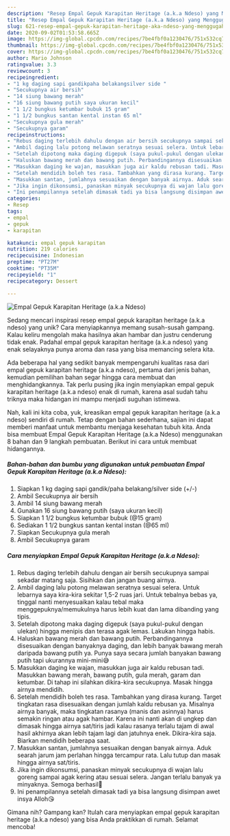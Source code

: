 ```yaml
---
description: "Resep Empal Gepuk Karapitan Heritage (a.k.a Ndeso) yang Menggugah Selera"
title: "Resep Empal Gepuk Karapitan Heritage (a.k.a Ndeso) yang Menggugah Selera"
slug: 621-resep-empal-gepuk-karapitan-heritage-aka-ndeso-yang-menggugah-selera
date: 2020-09-02T01:53:58.665Z
image: https://img-global.cpcdn.com/recipes/7be4fbf0a1230476/751x532cq70/empal-gepuk-karapitan-heritage-aka-ndeso-foto-resep-utama.jpg
thumbnail: https://img-global.cpcdn.com/recipes/7be4fbf0a1230476/751x532cq70/empal-gepuk-karapitan-heritage-aka-ndeso-foto-resep-utama.jpg
cover: https://img-global.cpcdn.com/recipes/7be4fbf0a1230476/751x532cq70/empal-gepuk-karapitan-heritage-aka-ndeso-foto-resep-utama.jpg
author: Mario Johnson
ratingvalue: 3.3
reviewcount: 3
recipeingredient:
- "1 kg daging sapi gandikpaha belakangsilver side "
- "Secukupnya air bersih"
- "14 siung bawang merah"
- "16 siung bawang putih saya ukuran kecil"
- "1 1/2 bungkus ketumbar bubuk 15 gram"
- "1 1/2 bungkus santan kental instan 65 ml"
- "Secukupnya gula merah"
- "Secukupnya garam"
recipeinstructions:
- "Rebus daging terlebih dahulu dengan air bersih secukupnya sampai sekadar matang saja. Sisihkan dan jangan buang airnya."
- "Ambil daging lalu potong melawan seratnya sesuai selera. Untuk lebarnya saya kira-kira sekitar 1,5-2 ruas jari. Untuk tebalnya bebas ya, tinggal nanti menyesuaikan kalau tebal maka menggepuknya/memukulnya harus lebih kuat dan lama dibanding yang tipis."
- "Setelah dipotong maka daging digepuk (saya pukul-pukul dengan ulekan) hingga menipis dan terasa agak lemas. Lakukan hingga habis."
- "Haluskan bawang merah dan bawang putih. Perbandingannya disesuaikan dengan banyaknya daging, dan lebih banyak bawang merah daripada bawang putih ya. Punya saya secara jumlah banyakan bawang putih tapi ukurannya mini-mini😅"
- "Masukkan daging ke wajan, masukkan juga air kaldu rebusan tadi. Masukkan bawang merah, bawang putih, gula merah, garam dan ketumbar. Di tahap ini silahkan dikira-kira secukupnya. Masak hingga airnya mendidih."
- "Setelah mendidih boleh tes rasa. Tambahkan yang dirasa kurang. Target tingkatan rasa disesuaikan dengan jumlah kaldu rebusan ya. Misalnya airnya banyak, maka tingkatan rasanya (manis dan asinnya) harus semakin ringan atau agak hambar. Karena ini nanti akan di ungkep dan dimasak hingga airnya sat/tiris jadi kalau rasanya terlalu tajam di awal hasil akhirnya akan lebih tajam lagi dan jatuhnya enek. Dikira-kira saja. Biarkan mendidih beberapa saat."
- "Masukkan santan, jumlahnya sesuaikan dengan banyak airnya. Aduk searah jarum jam perlahan hingga tercampur rata. Lalu tutup dan masak hingga airnya sat/tiris."
- "Jika ingin dikonsumsi, panaskan minyak secukupnya di wajan lalu goreng sampai agak kering atau sesuai selera. Jangan terlalu banyak ya minyaknya. Semoga berhasil🥰"
- "Ini penampilannya setelah dimasak tadi ya bisa langsung disimpan awet insya Alloh😘"
categories:
- Resep
tags:
- empal
- gepuk
- karapitan

katakunci: empal gepuk karapitan 
nutrition: 219 calories
recipecuisine: Indonesian
preptime: "PT27M"
cooktime: "PT35M"
recipeyield: "1"
recipecategory: Dessert

---
```



![Empal Gepuk Karapitan Heritage (a.k.a Ndeso)](https://img-global.cpcdn.com/recipes/7be4fbf0a1230476/751x532cq70/empal-gepuk-karapitan-heritage-aka-ndeso-foto-resep-utama.jpg)

Sedang mencari inspirasi resep empal gepuk karapitan heritage (a.k.a ndeso) yang unik? Cara menyiapkannya memang susah-susah gampang. Kalau keliru mengolah maka hasilnya akan hambar dan justru cenderung tidak enak. Padahal empal gepuk karapitan heritage (a.k.a ndeso) yang enak selayaknya punya aroma dan rasa yang bisa memancing selera kita.



Ada beberapa hal yang sedikit banyak mempengaruhi kualitas rasa dari empal gepuk karapitan heritage (a.k.a ndeso), pertama dari jenis bahan, kemudian pemilihan bahan segar hingga cara membuat dan menghidangkannya. Tak perlu pusing jika ingin menyiapkan empal gepuk karapitan heritage (a.k.a ndeso) enak di rumah, karena asal sudah tahu triknya maka hidangan ini mampu menjadi suguhan istimewa.


Nah, kali ini kita coba, yuk, kreasikan empal gepuk karapitan heritage (a.k.a ndeso) sendiri di rumah. Tetap dengan bahan sederhana, sajian ini dapat memberi manfaat untuk membantu menjaga kesehatan tubuh kita. Anda bisa membuat Empal Gepuk Karapitan Heritage (a.k.a Ndeso) menggunakan 8 bahan dan 9 langkah pembuatan. Berikut ini cara untuk membuat hidangannya.

<!--inarticleads1-->

##### Bahan-bahan dan bumbu yang digunakan untuk pembuatan Empal Gepuk Karapitan Heritage (a.k.a Ndeso):

1. Siapkan 1 kg daging sapi gandik/paha belakang/silver side (+/-)
1. Ambil Secukupnya air bersih
1. Ambil 14 siung bawang merah
1. Gunakan 16 siung bawang putih (saya ukuran kecil)
1. Siapkan 1 1/2 bungkus ketumbar bubuk (@15 gram)
1. Sediakan 1 1/2 bungkus santan kental instan (@65 ml)
1. Siapkan Secukupnya gula merah
1. Ambil Secukupnya garam




<!--inarticleads2-->

##### Cara menyiapkan Empal Gepuk Karapitan Heritage (a.k.a Ndeso):

1. Rebus daging terlebih dahulu dengan air bersih secukupnya sampai sekadar matang saja. Sisihkan dan jangan buang airnya.
1. Ambil daging lalu potong melawan seratnya sesuai selera. Untuk lebarnya saya kira-kira sekitar 1,5-2 ruas jari. Untuk tebalnya bebas ya, tinggal nanti menyesuaikan kalau tebal maka menggepuknya/memukulnya harus lebih kuat dan lama dibanding yang tipis.
1. Setelah dipotong maka daging digepuk (saya pukul-pukul dengan ulekan) hingga menipis dan terasa agak lemas. Lakukan hingga habis.
1. Haluskan bawang merah dan bawang putih. Perbandingannya disesuaikan dengan banyaknya daging, dan lebih banyak bawang merah daripada bawang putih ya. Punya saya secara jumlah banyakan bawang putih tapi ukurannya mini-mini😅
1. Masukkan daging ke wajan, masukkan juga air kaldu rebusan tadi. Masukkan bawang merah, bawang putih, gula merah, garam dan ketumbar. Di tahap ini silahkan dikira-kira secukupnya. Masak hingga airnya mendidih.
1. Setelah mendidih boleh tes rasa. Tambahkan yang dirasa kurang. Target tingkatan rasa disesuaikan dengan jumlah kaldu rebusan ya. Misalnya airnya banyak, maka tingkatan rasanya (manis dan asinnya) harus semakin ringan atau agak hambar. Karena ini nanti akan di ungkep dan dimasak hingga airnya sat/tiris jadi kalau rasanya terlalu tajam di awal hasil akhirnya akan lebih tajam lagi dan jatuhnya enek. Dikira-kira saja. Biarkan mendidih beberapa saat.
1. Masukkan santan, jumlahnya sesuaikan dengan banyak airnya. Aduk searah jarum jam perlahan hingga tercampur rata. Lalu tutup dan masak hingga airnya sat/tiris.
1. Jika ingin dikonsumsi, panaskan minyak secukupnya di wajan lalu goreng sampai agak kering atau sesuai selera. Jangan terlalu banyak ya minyaknya. Semoga berhasil🥰
1. Ini penampilannya setelah dimasak tadi ya bisa langsung disimpan awet insya Alloh😘




Gimana nih? Gampang kan? Itulah cara menyiapkan empal gepuk karapitan heritage (a.k.a ndeso) yang bisa Anda praktikkan di rumah. Selamat mencoba!
